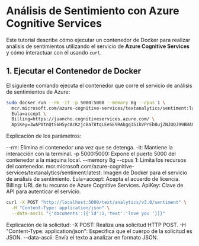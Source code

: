 
# Análisis de Sentimiento con Azure Cognitive Services

Este tutorial describe cómo ejecutar un contenedor de Docker para realizar análisis de sentimientos utilizando el servicio de **Azure Cognitive Services** y cómo interactuar con él usando `curl`.

## 1. Ejecutar el Contenedor de Docker

El siguiente comando ejecuta el contenedor que corre el servicio de análisis de sentimientos de Azure:

```bash
sudo docker run --rm -it -p 5000:5000 --memory 8g --cpus 1 \
  mcr.microsoft.com/azure-cognitive-services/textanalytics/sentiment:latest \
  Eula=accept \
  Billing=https://juancho.cognitiveservices.azure.com/ \
  ApiKey=3wAP0tnQtS6H5ycAcKzjcBaT8tqLEeSE9RAkgq351kVPrEb8ujZNJQQJ99BBACi5YpzXJ3w3AAAEACOGdAm 
```

  Explicación de los parámetros:


--rm:   Elimina el contenedor una vez que se detenga.
-it:     Mantiene la interacción con la terminal.
-p  5000:5000: Expone el puerto 5000 del contenedor a la máquina local.
--memory 8g --cpus 1: Limita los recursos del contenedor.
mcr.microsoft.com/azure-cognitive-services/textanalytics/sentiment:latest: Imagen de Docker para el servicio de análisis de sentimiento.
Eula=accept: Acepta el acuerdo de licencia.
Billing: URL de tu recurso de Azure Cognitive Services.
ApiKey: Clave de API para autenticar el servicio.


```bash
curl -X POST "http://localhost:5000/text/analytics/v3.0/sentiment" \
  -H "Content-Type: application/json" \
  --data-ascii "{'documents':[{'id':1,'text':'love you '}]}"
```
Explicación de la solicitud:
-X POST: Realiza una solicitud HTTP POST.
-H "Content-Type: application/json": Especifica que el cuerpo de la solicitud es JSON.
--data-ascii: Envía el texto a analizar en formato JSON.




